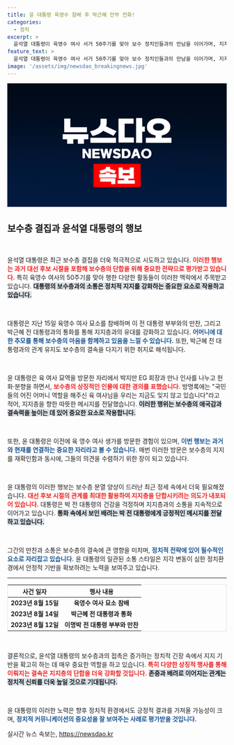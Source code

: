 ```yaml
---
title: 윤 대통령 육영수 참배 후 박근혜 안부 전화!
categories:
  - 정치
excerpt: >
  윤석열 대통령이 육영수 여사 서거 50주기를 맞아 보수 정치인들과의 만남을 이어가며, 지지층 결집을 위한 움직임에 나섰다. 박근혜 전 대통령과의 통화와 이명박 전 대통령 부부와의 만찬 등, 과거와의 연결을 강조하며 정치적 고립을 피하려는 의도로 분석된다.
feature_text: >
  윤석열 대통령이 육영수 여사 서거 50주기를 맞아 보수 정치인들과의 만남을 이어가며, 지지층 결집을 위한 움직임에 나섰다. 박근혜 전 대통령과의 통화와 이명박 전 대통령 부부와의 만찬 등, 과거와의 연결을 강조하며 정치적 고립을 피하려는 의도로 분석된다.
image: '/assets/img/newsdao_breakingnews.jpg'
---
```


<p><img src="/assets/img/newsdao_breakingnews.jpg" alt="koreaapp 속보" /></p>

<h2 data-ke-size="size26">보수층 결집과 윤석열 대통령의 행보</h2>

<p data-ke-size="size16">&nbsp;</p>  

<p>윤석열 대통령은 최근 보수층 결집을 더욱 적극적으로 시도하고 있습니다. <b><span style="color: #ee2323;">이러한 행보는 과거 대선 후보 시절을 포함해 보수층의 단합을 위해 중요한 전략으로 평가받고 있습니다.</span></b> 특히 육영수 여사의 50주기를 맞아 행한 다양한 활동들이 이러한 맥락에서 주목받고 있습니다. <b><span style="background-color: #21538527;">대통령의 보수층과의 소통은 정치적 지지를 강화하는 중요한 요소로 작용하고 있습니다.</span></b> </p>

<p data-ke-size="size16">&nbsp;</p>  

<p>대통령은 지난 15일 육영수 여사 묘소를 참배하며 이 전 대통령 부부와의 만찬, 그리고 박근혜 전 대통령과의 통화를 통해 지지층과의 유대를 강화하고 있습니다. <b><span style="color: #1a5490;">어머니에 대한 추모를 통해 보수층의 마음을 함께하고 있음을 느낄 수 있습니다.</span></b> 또한, 박근혜 전 대통령과의 관계 유지도 보수층의 결속을 다지기 위한 취지로 해석됩니다. </p>

<p data-ke-size="size16">&nbsp;</p>  

<p>윤 대통령은 육 여사 묘역을 방문한 자리에서 박지만 EG 회장과 만나 인사를 나누고 헌화·분향을 하면서, <b><span style="color: #ee2323;">보수층의 상징적인 인물에 대한 경의를 표했습니다.</span></b> 방명록에는 "국민들의 어진 어머니 역할을 해주신 육 여사님을 우리는 지금도 잊지 않고 있습니다"라고 적어, 지지층을 향한 따뜻한 메시지를 전달했습니다. <b><span style="background-color: #21538527;">이러한 행위는 보수층의 애국감과 결속력을 높이는 데 있어 중요한 요소로 작용합니다.</span></b> </p>

<p data-ke-size="size16">&nbsp;</p>  

<p>또한, 윤 대통령은 이전에 육 영수 여사 생가를 방문한 경험이 있으며, <b><span style="color: #1a5490;">이번 행보는 과거와 현재를 연결하는 중요한 자리라고 볼 수 있습니다.</span></b> 매번 이러한 방문은 보수층의 지지를 재확인함과 동시에, 그들의 의견을 수렴하기 위한 장이 되고 있습니다.</p>

<p data-ke-size="size16">&nbsp;</p>  

<p>윤 대통령의 이러한 행보는 보수층 분열 양상이 드러난 최근 정세 속에서 더욱 필요해졌습니다. <b><span style="color: #ee2323;">대선 후보 시절의 관계를 최대한 활용하여 지지층을 단합시키려는 의도가 내포되어 있습니다.</span></b> 대통령은 박 전 대통령의 건강을 걱정하며 지지층과의 소통을 지속적으로 이어가고 있습니다. <b><span style="background-color: #21538527;">통화 속에서 보인 배려는 박 전 대통령에게 긍정적인 메시지를 전달하고 있습니다.</span></b></p>

<p data-ke-size="size16">&nbsp;</p>  

<p>그간의 만찬과 소통은 보수층의 결속에 큰 영향을 미치며, <b><span style="color: #1a5490;">정치적 전략에 있어 필수적인 요소로 자리잡고 있습니다.</span></b> 윤 대통령의 일관된 소통 스타일은 지각 변동이 심한 정치환경에서 안정적 기반을 확보하려는 노력을 보여주고 있습니다. </p>

<hr>

<table style="width: 100%; border: 1px solid #dee2e6;">
  <thead>
    <tr>
      <th style="text-align: center; height: 17px;"><b>사건 일자</b></th>
      <th style="text-align: center; height: 17px;"><b>행사 내용</b></th>
    </tr>
  </thead>
  <tbody>
    <tr>
      <td style="text-align: center; height: 17px;"><b>2023년 8월 15일</b></td>
      <td style="text-align: center; height: 17px;"><b>육영수 여사 묘소 참배</b></td>
    </tr>
    <tr>
      <td style="text-align: center; height: 17px;"><b>2023년 8월 14일</b></td>
      <td style="text-align: center; height: 17px;"><b>박근혜 전 대통령과 통화</b></td>
    </tr>
    <tr>
      <td style="text-align: center; height: 17px;"><b>2023년 8월 12일</b></td>
      <td style="text-align: center; height: 17px;"><b>이명박 전 대통령 부부와 만찬</b></td>
    </tr>
  </tbody>
</table>

<p data-ke-size="size16">&nbsp;</p>  

<p>결론적으로, 윤석열 대통령의 보수층과의 접촉은 증가하는 정치적 긴장 속에서 지지 기반을 확고히 하는 데 매우 중요한 역할을 하고 있습니다. <b><span style="color: #ee2323;">특히 다양한 상징적 행사를 통해 이뤄지는 결속은 지지층의 단합을 더욱 강화할 것입니다.</span></b> <b><span style="background-color: #21538527;">존중과 배려로 이어지는 관계는 정치적 신뢰를 더욱 높일 것으로 기대됩니다.</span></b> </p>

<p data-ke-size="size16">&nbsp;</p>  

<p>윤 대통령의 이러한 노력은 향후 정치적 환경에서도 긍정적 결과를 가져올 가능성이 크며, <b><span style="color: #1a5490;">정치적 커뮤니케이션의 중요성을 잘 보여주는 사례로 평가받을 것입니다.</span></b></p>
실시간 뉴스 속보는, <a href="https://newsdao.kr" rel="dofollow">https://newsdao.kr</a>


